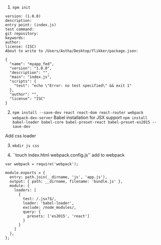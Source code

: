 1. ``npm init``

```name: (flikker) myapp_fed
version: (1.0.0)
description:
entry point: (index.js)
test command:
git repository:
keywords:
author:
license: (ISC)
About to write to /Users/Astha/Desktop/flikker/package.json:

{
  "name": "myapp_fed",
  "version": "1.0.0",
  "description": "",
  "main": "index.js",
  "scripts": {
    "test": "echo \"Error: no test specified\" && exit 1"
  },
  "author": "",
  "license": "ISC"
}
```

2. ``npm install --save-dev react react-dom react-router webpack webpack-dev-server``
Babel installation for JSX support
``npm install babel-loader babel-core babel-preset-react babel-preset-es2015 --save-dev``

Add css loader

3. ``mkdir js css``


4. ``touch index.html webpack.config.js''
add to webpack

```var path = require('path');
var webpack = require('webpack');

module.exports = {
  entry: path.join(__dirname, 'js', 'app.js'),
  output: { path: __dirname, filename: 'bundle.js' },
  module: {
    loaders: [
      {
        test: /.jsx?$/,
        loader: 'babel-loader',
        exclude: /node_modules/,
        query: {
          presets: ['es2015', 'react']
        }
      }
    ]
  },
};

```
